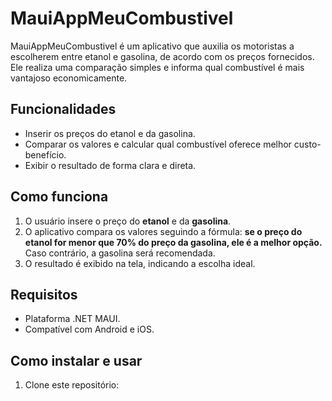 # MauiAppMeuCombustivel

MauiAppMeuCombustivel é um aplicativo que auxilia os motoristas a escolherem entre etanol e gasolina, de acordo com os preços fornecidos. Ele realiza uma comparação simples e informa qual combustível é mais vantajoso economicamente.

## Funcionalidades
- Inserir os preços do etanol e da gasolina.
- Comparar os valores e calcular qual combustível oferece melhor custo-benefício.
- Exibir o resultado de forma clara e direta.

## Como funciona
1. O usuário insere o preço do **etanol** e da **gasolina**.
2. O aplicativo compara os valores seguindo a fórmula: **se o preço do etanol for menor que 70% do preço da gasolina, ele é a melhor opção.** Caso contrário, a gasolina será recomendada.
3. O resultado é exibido na tela, indicando a escolha ideal.

## Requisitos
- Plataforma .NET MAUI.
- Compatível com Android e iOS.

## Como instalar e usar
1. Clone este repositório:
